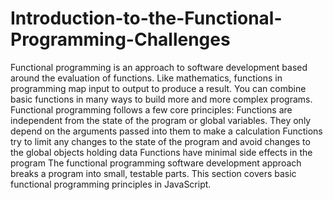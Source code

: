 # Introduction-to-the-Functional-Programming-Challenges
Functional programming is an approach to software development based around the evaluation of functions. Like mathematics, functions in programming map input to output to produce a result. You can combine basic functions in many ways to build more and more complex programs.  Functional programming follows a few core principles:   Functions are independent from the state of the program or global variables. They only depend on the arguments passed into them to make a calculation  Functions try to limit any changes to the state of the program and avoid changes to the global objects holding data  Functions have minimal side effects in the program   The functional programming software development approach breaks a program into small, testable parts. This section covers basic functional programming principles in JavaScript.
